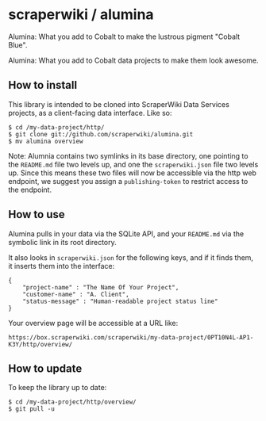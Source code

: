 # scraperwiki / alumina #

Alumina: What you add to Cobalt to make the lustrous pigment "Cobalt Blue".

Alumina: What you add to Cobalt data projects to make them look awesome.

## How to install ##

This library is intended to be cloned into ScraperWiki Data Services projects, as a client-facing data interface. Like so:

    $ cd /my-data-project/http/
    $ git clone git://github.com/scraperwiki/alumina.git
    $ mv alumina overview

Note: Alumnia contains two symlinks in its base directory, one pointing to the `README.md` file two levels up, and one the `scraperwiki.json` file two levels up. Since this means these two files will now be accessible via the http web endpoint, we suggest you assign a `publishing-token` to restrict access to the endpoint.

## How to use ##

Alumina pulls in your data via the SQLite API, and your `README.md` via the symbolic link in its root directory.

It also looks in `scraperwiki.json` for the following keys, and if it finds them, it inserts them into the interface:

    {
        "project-name" : "The Name Of Your Project",
        "customer-name" : "A. Client",
        "status-message" : "Human-readable project status line"
    }

Your overview page will be accessible at a URL like:

    https://box.scraperwiki.com/scraperwiki/my-data-project/0PT10N4L-AP1-K3Y/http/overview/ 

## How to update ##

To keep the library up to date:

    $ cd /my-data-project/http/overview/
    $ git pull -u